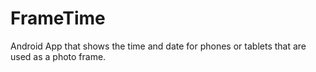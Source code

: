 # FrameTime
Android App that shows the time and date for phones or tablets that are used as a photo frame.
